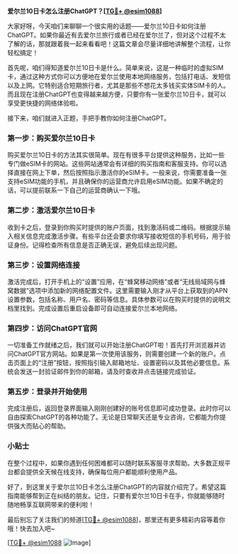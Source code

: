 **爱尔兰10日卡怎么注册ChatGPT？[[TG💪+ @esim1088](https://t.me/s/esim1088)]**

大家好呀，今天咱们来聊聊一个很实用的话题——爱尔兰10日卡如何注册ChatGPT。如果你最近有去爱尔兰旅行或者已经在爱尔兰了，但对这个过程不太了解的话，那就跟着我一起来看看吧！这篇文章会尽量详细地讲解整个流程，让你轻松搞定！

首先呢，咱们得知道爱尔兰10日卡是什么。简单来说，这是一种临时的虚拟SIM卡，通过这种方式你可以方便地在爱尔兰使用本地网络服务，包括打电话、发短信以及上网。它特别适合短期旅行者，尤其是那些不想花太多钱买实体SIM卡的人。而且现在注册ChatGPT也变得越来越方便，只要你有一张爱尔兰10日卡，就可以享受更快捷的网络体验啦。

接下来，咱们就进入正题，手把手教你如何注册ChatGPT。

### 第一步：购买爱尔兰10日卡

购买爱尔兰10日卡的方法其实很简单。现在有很多平台提供这种服务，比如一些专门做eSIM卡的网站。这些网站通常会有详细的购买指南和客服支持。你可以选择直接在网上下单，然后按照指示激活你的eSIM卡。一般来说，你需要准备一张支持eSIM功能的手机，并且确保你的运营商允许启用eSIM功能。如果不确定的话，可以提前联系一下自己的运营商确认一下哦。

### 第二步：激活爱尔兰10日卡

收到卡之后，登录到你购买时提供的账户页面，找到激活码或二维码。根据提示输入相关信息完成激活步骤。有些平台还会要求你填写接收短信的手机号码，用于验证身份。记得检查所有信息是否正确无误，避免后续出现问题。

### 第三步：设置网络连接

激活完成后，打开手机上的“设置”应用，在“蜂窝移动网络”或者“无线局域网与蜂窝数据”选项中添加新的网络配置文件。这里需要输入刚才从平台上获取到的APN设置参数，包括名称、用户名、密码等信息。具体参数可以在购买时提供的说明文档里找到。完成设置后重启设备即可自动连接爱尔兰本地网络。

### 第四步：访问ChatGPT官网

一切准备工作就绪之后，我们就可以开始注册ChatGPT啦！首先打开浏览器并访问ChatGPT官方网站。如果是第一次使用该服务，则需要创建一个新的账户。点击页面上的“注册”按钮，按照指引输入邮箱地址、设置密码以及其他必要信息。系统会发送一封验证邮件到你的邮箱，请及时查收并点击链接完成验证。

### 第五步：登录并开始使用

完成注册后，返回登录界面输入刚刚创建好的账号信息即可成功登录。此时你可以自由探索ChatGPT的各种功能了。无论是日常聊天还是专业咨询，它都能为你提供强大而贴心的帮助。

### 小贴士

在整个过程中，如果你遇到任何困难都可以随时联系客服寻求帮助。大多数正规平台都会提供全天候在线支持，确保每位用户都能顺利使用产品。

好了，到这里关于爱尔兰10日卡怎么注册ChatGPT的内容就介绍完了。希望这篇指南能够帮到正在纠结的朋友。记住，只要有爱尔兰10日卡在手，你就能够随时随地畅享互联网带来的便利啦！

最后别忘了关注我们的频道[[TG💪+ @esim1088](https://t.me/s/esim1088)]，那里还有更多精彩内容等着你哦！快去加入吧~

[[TG💪+ @esim1088](https://t.me/s/esim1088) ![Image](https://i.postimg.cc/4NQfJmqS/Snipaste-2025-05-13-00-14-12.png)]